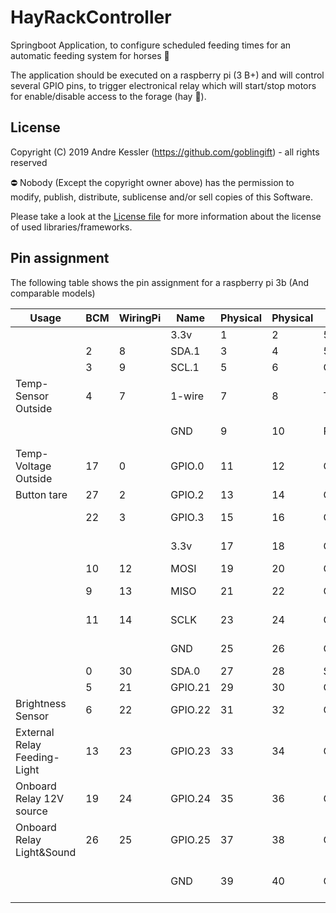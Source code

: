 # HayRackController
Springboot Application, to configure scheduled feeding times for an automatic feeding system for horses 🐴

The application should be executed on a raspberry pi (3 B+) and will control several GPIO pins, to trigger electronical relay which will start/stop motors for enable/disable access to the forage (hay 🌾).

## License
Copyright (C) 2019 Andre Kessler (https://github.com/goblingift) - all rights reserved

:no_entry: Nobody (Except the copyright owner above) has the permission to modify, publish, distribute, sublicense and/or sell copies of this Software.

Please take a look at the [License file](LICENSE.md) for more information about the license of used libraries/frameworks.


## Pin assignment
The following table shows the pin assignment for a raspberry pi 3b (And comparable models)

| Usage                        	| BCM 	| WiringPi 	| Name    	| Physical 	| Physical 	| Name    	| WiringPi 	| BCM 	| Usage                     	|
|------------------------------	|-----	|----------	|---------	|----------	|----------	|---------	|----------	|-----	|---------------------------	|
|                              	|     	|          	| 3.3v    	| 1        	| 2        	| 5v      	|          	|     	|                           	|
|                              	| 2   	| 8        	| SDA.1   	| 3        	| 4        	| 5v      	|          	|     	|                           	|
|                              	| 3   	| 9        	| SCL.1   	| 5        	| 6        	| GND     	|          	|     	|                           	|
| Temp-Sensor Outside          	| 4   	| 7        	| 1-wire  	| 7        	| 8        	| TxD     	| 15       	| 14  	| Load-cell 1 DAT           	|
|                              	|     	|          	| GND     	| 9        	| 10       	| RxD     	| 16       	| 15  	| Load-cell 1 SCK           	|
| Temp-Voltage Outside         	| 17  	| 0        	| GPIO.0  	| 11       	| 12       	| GPIO.1  	| 1        	| 18  	| Button maintenance        	|
| Button tare                  	| 27  	| 2        	| GPIO.2  	| 13       	| 14       	| GND     	|          	|     	|                           	|
|                              	| 22  	| 3        	| GPIO.3  	| 15       	| 16       	| GPIO.4  	| 4        	| 23  	| Load-cell 2 DAT           	|
|                              	|     	|          	| 3.3v    	| 17       	| 18       	| GPIO.5  	| 5        	| 24  	| Load-cell 2 SCK           	|
|                              	| 10  	| 12       	| MOSI    	| 19       	| 20       	| GND     	|          	|     	|                           	|
|                              	| 9   	| 13       	| MISO    	| 21       	| 22       	| GPIO.6  	| 6        	| 25  	| Load-cell 3 DAT           	|
|                              	| 11  	| 14       	| SCLK    	| 23       	| 24       	| CE0     	| 10       	| 8   	| Load-cell 3 SCK           	|
|                              	|     	|          	| GND     	| 25       	| 26       	| CE1     	| 11       	| 7   	| Load-cell 4 DAT           	|
|                              	| 0   	| 30       	| SDA.0   	| 27       	| 28       	| SCL.0   	| 31       	| 1   	|                           	|
|                              	| 5   	| 21       	| GPIO.21 	| 29       	| 30       	| GND     	|          	|     	|                           	|
| Brightness Sensor            	| 6   	| 22       	| GPIO.22 	| 31       	| 32       	| GPIO.26 	| 26       	| 12  	|                           	|
| External Relay Feeding-Light 	| 13  	| 23       	| GPIO.23 	| 33       	| 34       	| GND     	|          	|     	|                           	|
| Onboard Relay 12V source     	| 19  	| 24       	| GPIO.24 	| 35       	| 36       	| GPIO.27 	| 27       	| 16  	|                           	|
| Onboard Relay Light&Sound    	| 26  	| 25       	| GPIO.25 	| 37       	| 38       	| GPIO.28 	| 28       	| 20  	| Onboard Relay Motor open  	|
|                              	|     	|          	| GND     	| 39       	| 40       	| GPIO.29 	| 29       	| 21  	| Onboard Relay Motor close 	|